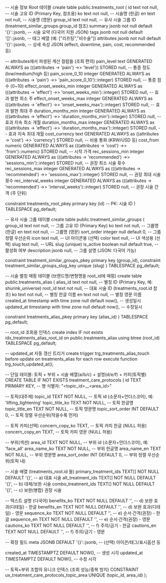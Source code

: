 -- 시술 정보 Root 테이블
create table public.treatments_root (
  id text not null,                                    -- 시술 고유 ID (Primary Key, 참조용)
  ko text not null,                                    -- 시술명 (한글)
  en text not null,                                    -- 시술명 (영문)
  group_id text not null,                              -- 유사 시술 그룹 ID (treatment_similar_groups.group_id 참조)
  summary jsonb not null default '{}'::jsonb,          -- 시술 요약 (다국어 지원 JSON)
  tags jsonb not null default '[]'::jsonb,             -- 태그 배열 (예: ["리프팅","비수술"])
  attributes jsonb not null default '{}'::jsonb,       -- 상세 속성 JSON (effect, downtime, pain, cost, recommended 등)

  -- attributes에서 파생된 계산 컬럼들 (조회 편의)
  pain_level text GENERATED ALWAYS as (((attributes -> 'pain') ->> 'level')) STORED null,              -- 통증 정도 (low/medium/high 등)
  pain_score_0_10 integer GENERATED ALWAYS as (((attributes -> 'pain') ->> 'pain_score_0_10')::integer) STORED null, -- 통증 점수 (0~10)
  effect_onset_weeks_min integer GENERATED ALWAYS as (((attributes -> 'effect') ->> 'onset_weeks_min')::integer) STORED null, -- 효과 발현 최소 주
  effect_onset_weeks_max integer GENERATED ALWAYS as (((attributes -> 'effect') ->> 'onset_weeks_max')::integer) STORED null, -- 효과 발현 최대 주
  duration_months_min integer GENERATED ALWAYS as (((attributes -> 'effect') ->> 'duration_months_min')::integer) STORED null, -- 효과 지속 최소 개월
  duration_months_max integer GENERATED ALWAYS as (((attributes -> 'effect') ->> 'duration_months_max')::integer) STORED null, -- 효과 지속 최대 개월
  cost_currency text GENERATED ALWAYS as ((attributes -> 'cost') ->> 'currency') STORED null,          -- 비용 통화 (KRW/USD 등)
  cost_from numeric GENERATED ALWAYS as (((attributes -> 'cost') ->> 'from')::numeric) STORED null,    -- 시작 가격
  rec_sessions_min integer GENERATED ALWAYS as (((attributes -> 'recommended') ->> 'sessions_min')::integer) STORED null, -- 권장 최소 시술 횟수
  rec_sessions_max integer GENERATED ALWAYS as (((attributes -> 'recommended') ->> 'sessions_max')::integer) STORED null, -- 권장 최대 시술 횟수
  rec_interval_weeks integer GENERATED ALWAYS as (((attributes -> 'recommended') ->> 'interval_weeks')::integer) STORED null, -- 권장 시술 간격 (주 단위)

  constraint treatments_root_pkey primary key (id)     -- PK: 시술 ID
) TABLESPACE pg_default;


-- 유사 시술 그룹 테이블
create table public.treatment_similar_groups (
  group_id text not null,              -- 그룹 고유 ID (Primary Key)
  ko text not null,                    -- 그룹명 (한글)
  en text not null,                    -- 그룹명 (영문)
  sort_order integer null default 0,   -- 그룹 정렬 우선순위
  icon text null,                      -- UI 아이콘용 (선택)
  color text null,                     -- UI 색상용 (선택)
  slug text null,                      -- URL slug (unique)
  is_active boolean null default true, -- 활성화 여부
  description jsonb null,              -- 그룹 설명 (JSON: 다국어 가능)

  constraint treatment_similar_groups_pkey primary key (group_id),
  constraint treatment_similar_groups_slug_key unique (slug)
) TABLESPACE pg_default;


-- 시술 별칭 매핑 테이블 (브랜드명/변형명을 root_id에 매핑)
create table public.treatments_alias (
  alias_id text not null,                      -- 별칭 ID (Primary Key, 예: shurink_universe)
  root_id text not null,                       -- 대표 시술 ID (treatments_root.id 참조)
  ko text not null,                            -- 별칭 한글 이름
  en text not null,                            -- 별칭 영문 이름
  created_at timestamp with time zone null default now(), -- 생성일시
  updated_at timestamp with time zone null default now(), -- 수정일시

  constraint treatments_alias_pkey primary key (alias_id)
) TABLESPACE pg_default;

-- root_id 조회용 인덱스
create index IF not exists idx_treatments_alias_root_id 
on public.treatments_alias using btree (root_id) TABLESPACE pg_default;

-- updated_at 자동 갱신 트리거
create trigger trg_treatments_alias_touch 
before update on treatments_alias 
for each row
execute function trg_touch_updated_at();


-- 단일 테이블: 토픽 + 부위 + 시술 배열(a/b/c) + 설명(d/e/f) + 카피(토픽별)
CREATE TABLE IF NOT EXISTS treatment_care_protocols (
  id TEXT PRIMARY KEY,                             -- 행 식별자: "<topic_id>__<area_id>"

  -- 토픽(대주제)
  topic_id TEXT NOT NULL,                          -- 토픽 id (소문자+언더스코어), 예: 'lifting_tightening'
  topic_title_ko TEXT NOT NULL,                    -- 토픽 한글명
  topic_title_en TEXT NOT NULL,                    -- 토픽 영문명
  topic_sort_order INT DEFAULT 0,                  -- 토픽 정렬 우선순위(작을수록 먼저)

  -- 토픽 카피(선택)
  concern_copy_ko TEXT,                            -- 토픽 카피 한글 (NULL 허용)
  concern_copy_en TEXT,                            -- 토픽 카피 영문 (NULL 허용)

  -- 부위(섹션)
  area_id TEXT NOT NULL,                           -- 부위 id (소문자+언더스코어), 예: 'face_all'
  area_name_ko TEXT NOT NULL,                      -- 부위 한글명
  area_name_en TEXT NOT NULL,                      -- 부위 영문명
  area_sort_order INT DEFAULT 0,                   -- 부위 정렬 우선순위(토픽 내)

  -- 시술 배열 (treatments_root.id 들)
  primary_treatment_ids TEXT[] NOT NULL DEFAULT '{}',  -- a) 대표 시술
  alt_treatment_ids     TEXT[] NOT NULL DEFAULT '{}',  -- b) 대체/보완 시술
  combo_treatment_ids   TEXT[] NOT NULL DEFAULT '{}',  -- c) 보완(병합) 권장 시술

  -- 텍스트 설명 (다국어)
  benefits_ko  TEXT NOT NULL DEFAULT '',           -- d) 보완 효과(디테일) - 한글
  benefits_en  TEXT NOT NULL DEFAULT '',           -- d) 보완 효과(디테일) - 영문
  sequence_ko  TEXT NOT NULL DEFAULT '',           -- e) 순서·간격(권장) - 한글
  sequence_en  TEXT NOT NULL DEFAULT '',           -- e) 순서·간격(권장) - 영문
  cautions_ko  TEXT NOT NULL DEFAULT '',           -- f) 주의/금기 - 한글
  cautions_en  TEXT NOT NULL DEFAULT '',           -- f) 주의/금기 - 영문

  -- 확장 필드
  meta JSONB DEFAULT '{}'::jsonb,                  -- (선택) 아이콘/태그/표시옵션 등

  created_at TIMESTAMPTZ DEFAULT NOW(),            -- 생성 시각
  updated_at TIMESTAMPTZ DEFAULT NOW(),            -- 수정 시각

  -- 토픽+부위 조합의 유니크 인덱스 (조회 성능/중복 방지)
  CONSTRAINT ux_treatment_care_protocols_topic_area UNIQUE (topic_id, area_id)
);

